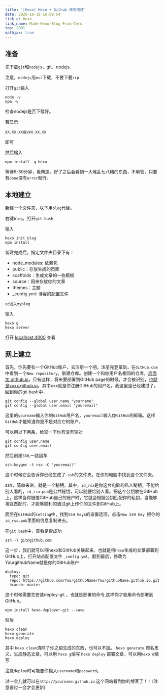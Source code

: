 ```yaml
---
title: '[Hexo] Hexo + Github 博客搭建'
date: 2020-10-18 16:09:54
link_c: Hexo
link_name: Made-Hexo-Blog-From-Zero
top: 2001
mathjax: true
---
```


## 准备

​先下载`git`和`nodejs`，[git](https://git-scm.com/downloads)、[nodejs](https://nodejs.org/en/download/).

注意，`nodejs`用`msi`下载，不要下载`zip`

<!--more-->

​打开`git`输入

```
node -v
npm -v
```

​检查nodejs是否下载好。

​若显示
```
XX.XX.XX或VXX.XX.XX
```

​即可

​然后输入

```
npm install -g hexo
```

​等待5-30分钟，看网速。好了之后会看到一大堆乱七八糟的东西，不用管，只要有`done`没有`error`就行。

## 本地建立

​新建一个文件夹，以下用`blog`代替。

​右键`blog`，打开`git bush`

​输入

```
hexo init blog
npm install
```

​新建完成后，指定文件夹目录下有：

- node_modules: 依赖包
- public：存放生成的页面
- scaffolds：生成文章的一些模板
- source：用来存放你的文章
- themes：主题
- _config.yml: 博客的配置文件

`cd进入myblog`

​输入

```
hexo g
hexo server
```

​打开 [localhost:4000](localhost:4000) 查看

## 网上建立
​首先，你先要有一个GitHub账户，去注册一个吧。注册完登录后，在`GitHub.com`中看到一个`New repository`，新建仓库。
​创建一个和你用户名相同的仓库，[后面加.github.io](http://XXX.github.io/)，只有这样，将来要部署到GitHub page的时候，才会被识别，[也就是xxxx.github.io](http://XXX.github.io/)，其中xxx就是你注册GitHub的用户名。我这里是已经建过了。
​回到你的git bash中，

```
git config --global user.name "yourname"
git config --global user.email "youremail"
```

​这里的`yourname`输入你的`GitHub`用户名，`youremail`输入你`GitHub`的邮箱。这样`GitHub`才能知道你是不是对应它的账户。

​可以用以下两条，检查一下你有没有输对

```
git config user.name
git config user.email
```

​然后创建`SSH`,一路回车

```
ssh-keygen -t rsa -C "youremail"
```

​这个时候它会告诉你已经生成了`.ssh`的文件夹。在你的电脑中找到这个文件夹。

​ssh，简单来讲，就是一个秘钥，其中，`id_rsa`是你这台电脑的私人秘钥，不能给别人看的，`id_rsa.pub`是公共秘钥，可以随便给别人看。把这个公钥放在GitHub上，这样当你链接GitHub自己的账户时，它就会根据公钥匹配你的私钥，当能够相互匹配时，才能够顺利的通过git上传你的文件到GitHub上。

​而后在`GitHub`的`setting`中，找到`SSH keys`的设置选项，点击`New SSH key `把你的`id_rsa.pub`里面的信息复制进去。

​在`git bash`中，查看是否成功

```
ssh -T git@github.com
```

​这一步，我们就可以将hexo和GitHub关联起来，也就是将`hexo`生成的文章部署到GitHub上，打开站点配置文件 `_config.yml`，翻到最后，修改为
YourgithubName就是你的GitHub账户

```
deploy:
  type: git
  repo: https://github.com/YourgithubName/YourgithubName.github.io.git
  branch: master
```

​这个时候需要先安装deploy-git ，也就是部署的命令,这样你才能用命令部署到GitHub。

```
npm install hexo-deployer-git --save
```

​然后

```
hexo clean
hexo generate
hexo deploy
```

​其中 `hexo clean`清除了你之前生成的东西，也可以不加。
`hexo generate` 顾名思义，生成静态文章，可以用 `hexo g`缩写
​`hexo deploy` 部署文章，可以用`hexo d`缩写

​注意`deploy`时可能要你输入`username`和`password`。

​过一会儿就可以在`http://yourname.github.io` 这个网站看到你的博客了！！(注意要过一会才会更新)